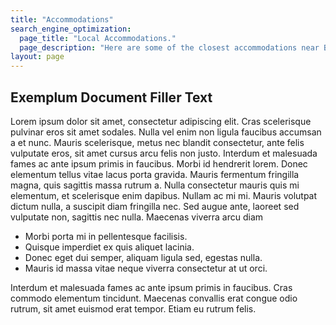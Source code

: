 ```yaml
---
title: "Accommodations" 
search_engine_optimization:
  page_title: "Local Accommodations."
  page_description: "Here are some of the closest accommodations near Beegles Aircraft Service in Greeley, CO."
layout: page
---
```


<h2>Exemplum Document Filler Text</h2>

<p>Lorem ipsum dolor sit amet, consectetur adipiscing elit. Cras scelerisque pulvinar eros sit amet sodales. Nulla vel enim non ligula faucibus accumsan a et nunc. Mauris scelerisque, metus nec blandit consectetur, ante felis vulputate eros, sit amet cursus arcu felis non justo. Interdum et malesuada fames ac ante ipsum primis in faucibus. Morbi id hendrerit lorem. Donec elementum tellus vitae lacus porta gravida. Mauris fermentum fringilla magna, quis sagittis massa rutrum a. Nulla consectetur mauris quis mi elementum, et scelerisque enim dapibus. Nullam ac mi mi. Mauris volutpat dictum nulla, a suscipit diam fringilla nec. Sed augue ante, laoreet sed vulputate non, sagittis nec nulla. 
Maecenas viverra arcu diam</p>

<ul>
<li>Morbi porta mi in pellentesque facilisis.</li>
<li>Quisque imperdiet ex quis aliquet lacinia.</li>
<li>Donec eget dui semper, aliquam ligula sed, egestas nulla.</li>
<li>Mauris id massa vitae neque viverra consectetur at ut orci.</li>
</ul>
 
<p>Interdum et malesuada fames ac ante ipsum primis in faucibus. Cras commodo elementum tincidunt. Maecenas convallis erat congue odio rutrum, sit amet euismod erat tempor. Etiam eu rutrum felis.<p>
